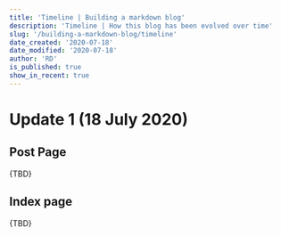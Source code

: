 ```yaml
---
title: 'Timeline | Building a markdown blog'
description: 'Timeline | How this blog has been evolved over time'
slug: '/building-a-markdown-blog/timeline'
date_created: '2020-07-18'
date_modified: '2020-07-18'
author: 'RD'
is_published: true
show_in_recent: true
---
```



# Update 1  (18 July 2020)

## Post Page

{TBD}

## Index page

{TBD}
